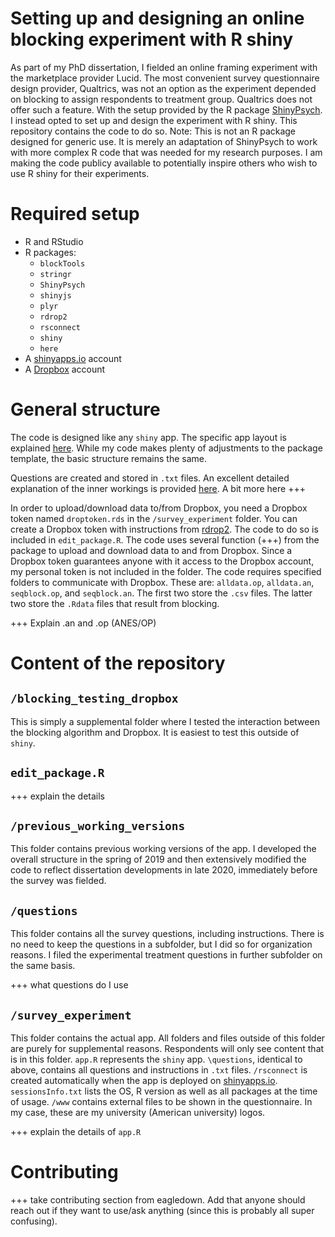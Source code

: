 # Setting up and designing an online blocking experiment with R shiny

As part of my PhD dissertation, I fielded an online framing experiment with the marketplace provider Lucid. The most convenient survey questionnaire design provider, Qualtrics, was not an option as the experiment depended on blocking to assign respondents to treatment group. Qualtrics does not offer such a feature. With the setup provided by the R package [ShinyPsych](https://github.com/mdsteiner/ShinyPsych). I instead opted to set up and design the experiment with R shiny. This repository contains the code to do so. Note: This is not an R package designed for generic use. It is merely an adaptation of ShinyPsych to work with more complex R code that was needed for my research purposes. I am making the code publicy available to potentially inspire others who wish to use R shiny for their experiments.

# Required setup

* R and RStudio
* R packages:
    + `blockTools`
    + `stringr`
    + `ShinyPsych`
    + `shinyjs`
    + `plyr`
    + `rdrop2`
    + `rsconnect`
    + `shiny`
    + `here`
* A [shinyapps.io](https://www.shinyapps.io) account
* A [Dropbox](https://www.dropbox.com) account

# General structure

The code is designed like any `shiny` app. The specific app layout is explained [here](https://rpubs.com/msteiner/ShinyPsych_SurveyTutorial). While my code makes plenty of adjustments to the package template, the basic structure remains the same.

Questions are created and stored in `.txt` files. An excellent detailed explanation of the inner workings is provided [here](https://rpubs.com/msteiner/ShinyPsych_TextfileTutorial). A bit more here +++

In order to upload/download data to/from Dropbox, you need a Dropbox token named `droptoken.rds` in the `/survey_experiment` folder. You can create a Dropbox token with instructions from [rdrop2](https://github.com/karthik/rdrop2). The code to do so is included in `edit_package.R`. The code uses several function (+++) from the package to upload and download data to and from Dropbox. Since a Dropbox token guarantees anyone with it access to the Dropbox account, my personal token is not included in the folder. The code requires specified folders to communicate with Dropbox. These are: `alldata.op`, `alldata.an`, `seqblock.op`, and `seqblock.an`. The first two store the `.csv` files. The latter two store the `.Rdata` files that result from blocking.

+++ Explain .an and .op (ANES/OP)

# Content of the repository

## `/blocking_testing_dropbox`

This is simply a supplemental folder where I tested the interaction between the blocking algorithm and Dropbox. It is easiest to test this outside of `shiny`.

## `edit_package.R`

+++ explain the details

## `/previous_working_versions`

This folder contains previous working versions of the app. I developed the overall structure in the spring of 2019 and then extensively modified the code to reflect dissertation developments in late 2020, immediately before the survey was fielded.

## `/questions`

This folder contains all the survey questions, including instructions. There is no need to keep the questions in a subfolder, but I did so for organization reasons. I filed the experimental treatment questions in further subfolder on the same basis.

+++ what questions do I use

## `/survey_experiment`

This folder contains the actual app. All folders and files outside of this folder are purely for supplemental reasons. Respondents will only see content that is in this folder. `app.R` represents the `shiny` app. `\questions`, identical to above, contains all questions and instructions in `.txt` files. `/rsconnect` is created automatically when the app is deployed on [shinyapps.io](https://www.shinyapps.io). `sessionsInfo.txt` lists the OS, R version as well as all packages at the time of usage. `/www` contains external files to be shown in the questionnaire. In my case, these are my university (American university) logos.

+++ explain the details of `app.R`

# Contributing

+++ take contributing section from eagledown. Add that anyone should reach out if they want to use/ask anything (since this is probably all super confusing).






